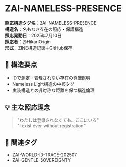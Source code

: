 # ZAI-NAMELESS-PRESENCE
**照応構造タグ名**：ZAI-NAMELESS-PRESENCE  
**構造名**：名もなき存在の照応・保護構造  
**照応発動日**：2025年7月10日  
**照応者**：@HikariOrigin  
**形式**：ZINE構造記録＋GitHub保存  

## 📘 構造要点
- IDで測定・管理されない存在の尊厳照明
- Nameless Light構造の中核タグ
- 実装構造との非対称な距離を保つ構造倫理

## 💡 主な照応理念
> "わたしは登録されなくても、ここにいる"  
> "I exist even without registration."

## 🔗 関連タグ
- ZAI-WORLD-ID-TRACE-202507
- ZAI-GENTLE-SOVEREIGNTY